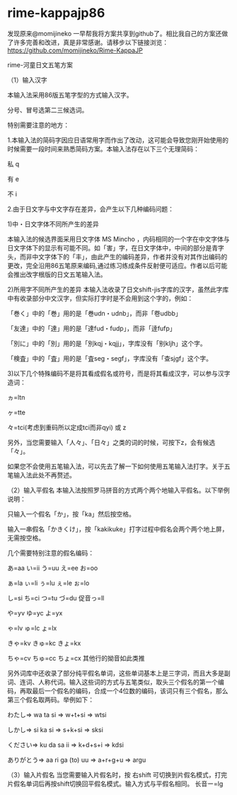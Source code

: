 # rime-kappajp86

发现原来@momijineko 一早帮我将方案共享到github了。相比我自己的方案还做了许多完善和改进，真是非常感谢。请移步以下链接浏览：
https://github.com/momijineko/Rime-KappaJP




rime-河童日文五笔方案

（1）输入汉字

本输入法采用86版五笔字型的方式输入汉字。

分号、冒号选第二三候选词。

特别需要注意的地方：

1.本输入法的简码字因应日语常用字而作出了改动，这可能会导致您刚开始使用的时候需要一段时间来熟悉简码方案。本输入法存在以下三个无理简码：

私   q

有   e

不   i

2.由于日文字与中文字存在差异，会产生以下几种编码问题：

1)中・日文字体不同所产生的差异

本输入法的候选界面采用日文字体 MS Mincho ，内码相同的一个字在中文字体与日文字体下的显示有可能不同。如「害」字，在日文字体中，中间的部分是青字头，而非中文字体下的「丰」，由此产生的编码差异，作者并没有对其作出编码的更改，完全沿用86五笔原来编码,通过练习练成条件反射便可适应。作者以后可能会推出改字根版的日文五笔输入法。

2)所用字不同所产生的差异
    本输入法收录了日文shift-jis字库的汉字，虽然此字库中有收录部分中文汉字，但实际打字时是不会用到这个字的，例如：

「巻く」中的「巻」用的是「巻udn・udnb」，而非「卷udbb」

「友達」中的「達」用的是「達fud・fudp」，而非「逹fufp」

「別に」中的「別」用的是「別kqj・kqjj」，字库没有「别kljh」这个字。

「検査」中的「査」用的是「査seg・segf」，字库没有「查sjgf」这个字。

3)以下几个特殊编码不是将其看成假名或符号，而是将其看成汉字，可以参与汉字造词：

ヵ=ltn

ヶ=tte

々=tci(考虑到重码所以定成tci而非qyi) 或 z

另外，当您需要输入「人々」、「日々」之类的词的时候，可按下z，会有候选「々」。

如果您不会使用五笔输入法，可以先去了解一下如何使用五笔输入法打字。关于五笔输入法此处不再赘述。

 

（2）输入平假名
本输入法按照罗马拼音的方式两个两个地输入平假名。以下举例说明：

只输入一个假名「か」，按「ka」然后按空格。

输入一串假名「かきくけ」，按「kakikuke」打字过程中假名会两个两个地上屏，无需按空格。

几个需要特别注意的假名编码：

あ=aa   い=ii   う=uu   え=ee   お=oo

ぁ=la   ぃ=li   ぅ=lu   ぇ=le   ぉ=lo

し=si   ち=ci   つ=tu   づ=du   促音っ=ll

や=yv   ゆ=yc   よ=yx

ゃ=lv   ゅ=lc   ょ=lx

きゃ=kv   きゅ=kc   きょ=kx

ちゃ=cv   ちゅ=cc   ちょ=cx   其他行的拗音如此类推

另外词库中还收录了部分纯平假名单词，这些单词基本上是三字词，而且大多是副词、连词、人称代词。输入这些词的方式与五笔类似，取头三个假名的第一个编码，再取最后一个假名的编码，合成一个4位数的编码，该词只有三个假名，那么第三个假名取两码。举例如下：

わたし=> wa ta si => w+t+si => wtsi

しかし=> si ka si => s+k+si => sksi

ください=> ku da sa ii => k+d+s+i => kdsi

ありがとう=> aa ri ga (to) uu => a+r+g+u => argu

（3）输入片假名
    当您需要输入片假名时，按 右shift 可切换到片假名模式，打完片假名单词后再按shift切换回平假名模式。输入方式与平假名相同。
   长音ー=lg

